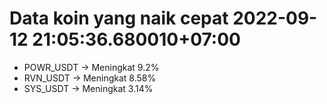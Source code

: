 # Data koin yang naik cepat 2022-09-12 21:05:36.680010+07:00

* POWR_USDT -> Meningkat 9.2%
* RVN_USDT -> Meningkat 8.58%
* SYS_USDT -> Meningkat 3.14%

